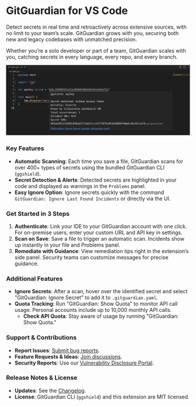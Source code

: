 # GitGuardian for VS Code

Detect secrets in real time and retroactively across extensive sources, with no limit to your team’s scale. GitGuardian grows with you, securing both new and legacy codebases with unmatched precision.

Whether you’re a solo developer or part of a team, GitGuardian scales with you, catching secrets in every language, every repo, and every branch.

![Incident highlighted](https://raw.githubusercontent.com/GitGuardian/gitguardian-vscode/main/doc/incident_highlighted_dark.png)

### Key Features

- **Automatic Scanning**: Each time you save a file, GitGuardian scans for over 400+ types of secrets using the bundled GitGuardian CLI (`ggshield`).
- **Secret Detection & Alerts**: Detected secrets are highlighted in your code and displayed as warnings in the `Problems` panel.
- **Easy Ignore Option**: Ignore secrets quickly with the command `GitGuardian: Ignore Last Found Incidents` or directly via the UI.

### Get Started in 3 Steps

1. **Authenticate**: Link your IDE to your GitGuardian account with one click. For on-premise users, enter your custom URL and API key in settings.
2. **Scan on Save**: Save a file to trigger an automatic scan. Incidents show up instantly in your file and Problems panel.
3. **Remediate with Guidance**: View remediation tips right in the extension’s side panel. Security teams can customize messages for precise guidance.

### Additional Features

- **Ignore Secrets**: After a scan, hover over the identified secret and select "GitGuardian: Ignore Secret" to add it to `.gitguardian.yaml`.
- **Quota Tracking**: Run "GitGuardian: Show Quota" to monitor API call usage. Personal accounts include up to 10,000 monthly API calls.
    - **Check API Quota**: Stay aware of usage by running "GitGuardian: Show Quota."

### Support & Contributions

- **Report Issues**: [Submit bug reports](https://github.com/GitGuardian/gitguardian-vscode/issues/new/choose).
- **Feature Requests & Ideas**: [Join discussions](https://github.com/GitGuardian/gitguardian-vscode/discussions).
- **Security Reports**: Use our [Vulnerability Disclosure Portal](https://vdp.gitguardian.com).

### Release Notes & License

- **Updates**: See the [Changelog](https://github.com/GitGuardian/gitguardian-vscode/blob/main/CHANGELOG.md).
- **License**: GitGuardian CLI (`ggshield`) and this extension are MIT licensed.